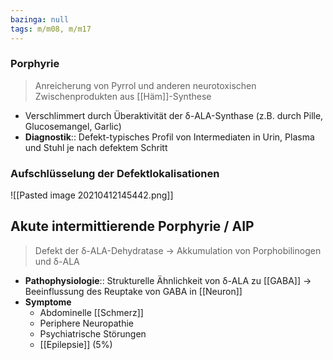 ```yaml
---
bazinga: null
tags: m/m08, m/m17
---
```

### Porphyrie 
> Anreicherung von Pyrrol und anderen neurotoxischen Zwischenprodukten aus [[Häm]]-Synthese
- Verschlimmert durch Überaktivität der δ-ALA-Synthase (z.B. durch Pille, Glucosemangel, Garlic)
- **Diagnostik**:: Defekt-typisches Profil von Intermediaten in Urin, Plasma und Stuhl je nach defektem Schritt

### Aufschlüsselung der Defektlokalisationen
![[Pasted image 20210412145442.png]]

## Akute intermittierende Porphyrie / AIP
> Defekt der δ-ALA-Dehydratase → Akkumulation von Porphobilinogen und δ-ALA
- **Pathophysiologie**:: Strukturelle Ähnlichkeit von δ-ALA zu [[GABA]] → Beeinflussung des Reuptake von GABA in [[Neuron]]
- **Symptome**
	- Abdominelle [[Schmerz]]
	- Periphere Neuropathie
	- Psychiatrische Störungen
	- [[Epilepsie]] (5%)